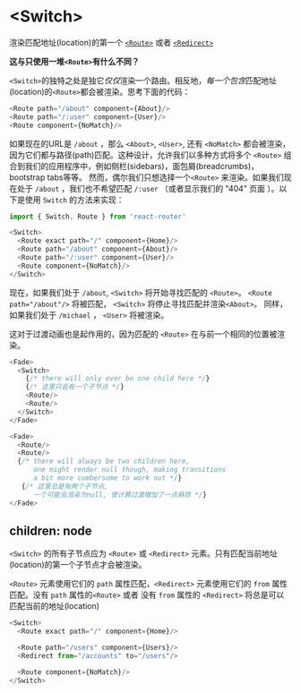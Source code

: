 # &lt;Switch>

渲染匹配地址(location)的第一个 [`<Route>`](Route.md) 或者 [`<Redirect>`](Redirect.md)

**这与只使用一堆`<Route>`有什么不同？**

`<Switch>`的独特之处是独它*仅仅*渲染一个路由。相反地，*每一个包含*匹配地址(location)的`<Route>`都会被渲染。思考下面的代码：
```js
<Route path="/about" component={About}/>
<Route path="/:user" component={User}/>
<Route component={NoMatch}/>
```

如果现在的URL是 `/about` ，那么  `<About>`, `<User>`, 还有 `<NoMatch>` 都会被渲染，因为它们都与路径(path)匹配。这种设计，允许我们以多种方式将多个 `<Route>` 组合到我们的应用程序中，例如侧栏(sidebars)，面包屑(breadcrumbs)，bootstrap tabs等等。
然而，偶尔我们只想选择一个`<Route>` 来渲染。如果我们现在处于 `/about` ，我们也不希望匹配 `/:user` （或者显示我们的 "404" 页面 ）。以下是使用 `Switch` 的方法来实现：

```js
import { Switch, Route } from 'react-router'

<Switch>
  <Route exact path="/" component={Home}/>
  <Route path="/about" component={About}/>
  <Route path="/:user" component={User}/>
  <Route component={NoMatch}/>
</Switch>
```


现在，如果我们处于 `/about`, `<Switch>` 将开始寻找匹配的 `<Route>`。 `<Route path="/about"/>` 将被匹配， `<Switch>` 将停止寻找匹配并渲染`<About>`。 同样，如果我们处于 `/michael` ， `<User>` 将被渲染。

这对于过渡动画也是起作用的，因为匹配的 `<Route>` 在与前一个相同的位置被渲染。

```js
<Fade>
  <Switch>
    {/* there will only ever be one child here */}
    {/* 这里只会有一个子节点 */}
    <Route/>
    <Route/>
  </Switch>
</Fade>

<Fade>
  <Route/>
  <Route/>
  {/* there will always be two children here,
      one might render null though, making transitions
      a bit more cumbersome to work out */}
   {/* 这里总是有两个子节点,
      一个可能会渲染为null, 使计算过渡增加了一点麻烦 */}    
</Fade>
```

## children: node


`<Switch>` 的所有子节点应为 `<Route>` 或 `<Redirect>` 元素。只有匹配当前地址(location)的第一个子节点才会被渲染。

`<Route>` 元素使用它们的 `path` 属性匹配，`<Redirect>` 元素使用它们的 `from` 属性匹配。没有 `path` 属性的`<Route>` 或者 没有 `from` 属性的 `<Redirect>` 将总是可以匹配当前的地址(location)


```js
<Switch>
  <Route exact path="/" component={Home}/>

  <Route path="/users" component={Users}/>
  <Redirect from="/accounts" to="/users"/>

  <Route component={NoMatch}/>
</Switch>
```
